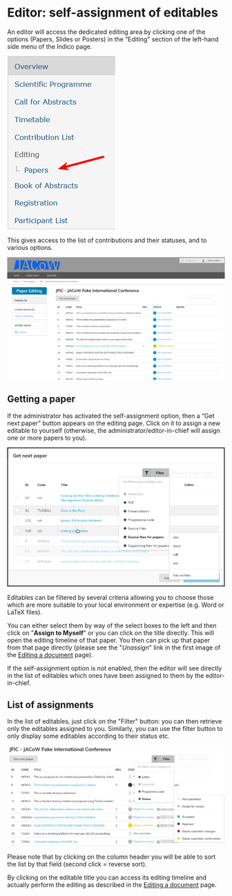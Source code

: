 # Editor: self-assignment of editables

An editor will access the dedicated editing area by clicking one of the options (Papers, Slides or Posters) in the “Editing” section of the left-hand side menu of the Indico page.

![](../img/editormenu.png)

This gives access to the list of contributions and their statuses, and to various options.

![](../img/editorcockpit.png)

## Getting a paper

If the administrator has activated the self-assignment option, then a “Get next paper” button appears on the editing page. Click on it to assign a new editable to yourself (otherwise, the administrator/editor-in-chief will assign one or more papers to you).

![](../img/editorassign.png)

Editables can be filtered by several criteria allowing you to choose those which are more suitable to your local environment or expertise (e.g. Word or LaTeX files).

You can either select them by way of the select boxes to the left and then click on "**Assign to Myself**" or you can click on the title directly. This will open the editing timeline of that paper. You then can pick up that paper from that page directly (please see the "*Unassign*" link in the first image of the [Editing a document](edit.md) page).

If the self-assignment option is not enabled, then the editor will see directly in the list of editables which ones have been assigned to them by the editor-in-chief.

## List of assignments

In the list of editables, just click on the "Filter" button: you can then retrieve only the editables assigned to you. Similarly, you can use the filter button to only display some editables according to their status etc.

![](../img/editorlist.png)

Please note that by clicking on the column header you will be able to sort the list by that field (second click = reverse sort).

By clicking on the editable title you can access its editing timeline and actually perform the editing as described in the [Editing a document](edit.md) page.
